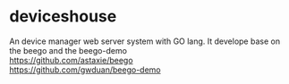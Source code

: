 # deviceshouse

An device manager web server system with GO lang. 
It develope base on the beego and the beego-demo     
https://github.com/astaxie/beego    
https://github.com/gwduan/beego-demo
